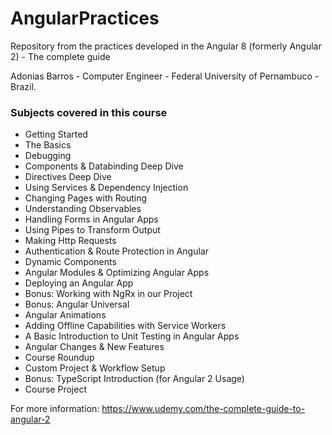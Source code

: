 # AngularPractices

<p>Repository from the practices developed in the Angular 8 (formerly Angular 2) - The complete guide</p>

<p>Adonias Barros - Computer Engineer - Federal University of Pernambuco - Brazil.</p>


### Subjects covered in this course

* Getting Started
* The Basics
* Debugging
* Components & Databinding Deep Dive
* Directives Deep Dive
* Using Services & Dependency Injection
* Changing Pages with Routing
* Understanding Observables
* Handling Forms in Angular Apps
* Using Pipes to Transform Output
* Making Http Requests
* Authentication & Route Protection in Angular
* Dynamic Components
* Angular Modules & Optimizing Angular Apps
* Deploying an Angular App
* Bonus: Working with NgRx in our Project
* Bonus: Angular Universal
* Angular Animations
* Adding Offline Capabilities with Service Workers
* A Basic Introduction to Unit Testing in Angular Apps
* Angular Changes & New Features
* Course Roundup
* Custom Project & Workflow Setup
* Bonus: TypeScript Introduction (for Angular 2 Usage)
* Course Project

For more information: https://www.udemy.com/the-complete-guide-to-angular-2
